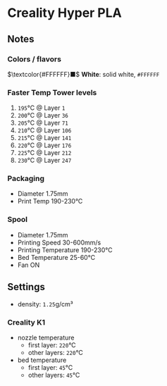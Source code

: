 # Creality Hyper PLA

## Notes

### Colors / flavors

$\textcolor{#FFFFFF}■$ **White**: solid white, `#FFFFFF`

### Faster Temp Tower levels

1. `195`°C @ Layer `1`
2. `200`°C @ Layer `36`
3. `205`°C @ Layer `71`
4. `210`°C @ Layer `106`
5. `215`°C @ Layer `141`
6. `220`°C @ Layer `176`
7. `225`°C @ Layer `212`
8. `230`°C @ Layer `247`

### Packaging

- Diameter 1.75mm
- Print Temp 190-230°C

### Spool

- Diameter 1.75mm
- Printing Speed 30-600mm/s
- Printing Temperature 190-230°C
- Bed Temperature 25-60°C
- Fan ON

## Settings

- density: `1.25`g/cm³

### Creality K1

- nozzle temperature
    - first layer: `220`°C
    - other layers: `220`°C
- bed temperature
    - first layer: `45`°C
    - other layers: `45`°C

